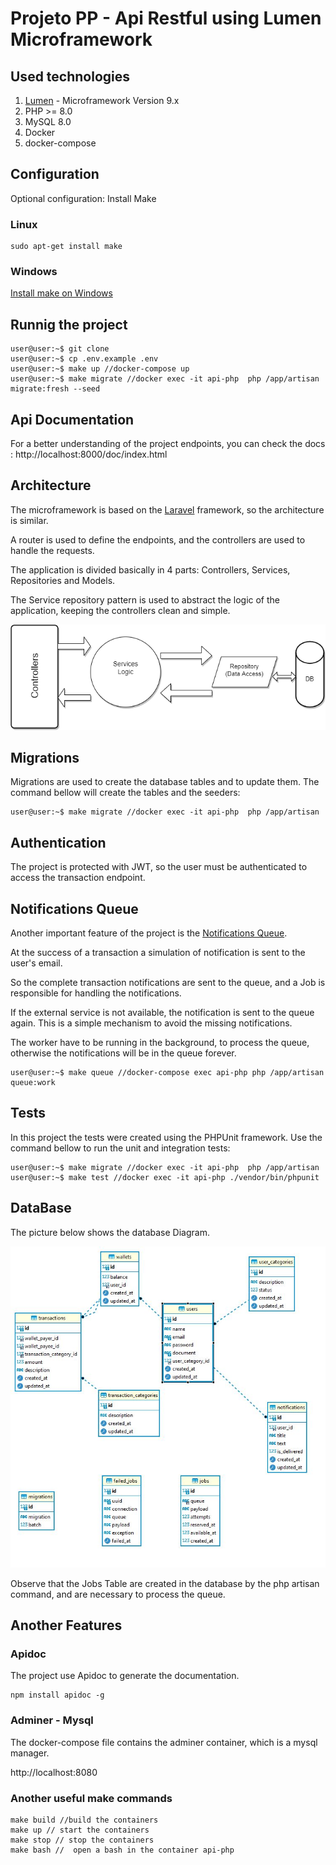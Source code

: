 # Projeto PP - Api Restful using Lumen Microframework

## Used technologies

1. [Lumen](https://lumen.laravel.com/docs/9.x) - Microframework Version 9.x 
2. PHP >= 8.0
3. MySQL 8.0
4. Docker
5. docker-compose



## Configuration 

Optional configuration: Install Make

### Linux
```
sudo apt-get install make
```
### Windows
[Install make on Windows](https://stackoverflow.com/questions/32127524/how-to-install-and-use-make-in-windows)


## Runnig the project
```
user@user:~$ git clone 
user@user:~$ cp .env.example .env 
user@user:~$ make up //docker-compose up
user@user:~$ make migrate //docker exec -it api-php  php /app/artisan migrate:fresh --seed 
```
## Api Documentation
For a better understanding of the project endpoints, you can check the docs : http://localhost:8000/doc/index.html


## Architecture

The microframework is based on the [Laravel](https://laravel.com/) framework, so the architecture is similar. 

A router is used to define the endpoints, and the controllers are used to handle the requests.

The application is divided basically in 4 parts: Controllers, Services, Repositories and Models.

The Service repository pattern is used to abstract the logic of the application, keeping the controllers clean and simple.

![alt text](service-repository.png "Service Repository Pattern")

## Migrations

Migrations are used to create the database tables and to update them.
The command bellow will create the tables and the seeders:

```
user@user:~$ make migrate //docker exec -it api-php  php /app/artisan 
```

## Authentication

The project is protected with JWT, so the user must be authenticated to access the transaction endpoint.

## Notifications Queue

Another important feature of the project is the [Notifications Queue](https://laravel.com/docs/queues#notifications).

At the success of a transaction a simulation of notification is sent to the user's email.

So the complete transaction notifications are sent to the queue, and a Job is responsible for handling the notifications. 

If the external service is not available, the notification is sent to the queue again. This is a simple mechanism to avoid the missing notifications.

The worker have to be running in the background, to process the queue, otherwise the notifications will be in the queue forever.

```
user@user:~$ make queue //docker-compose exec api-php php /app/artisan queue:work
```

## Tests

In this project the tests were created using the PHPUnit framework. 
Use the command bellow to run the unit and integration tests:

```
user@user:~$ make migrate //docker exec -it api-php  php /app/artisan 
user@user:~$ make test //docker exec -it api-php ./vendor/bin/phpunit
```

## DataBase

The picture below shows the database Diagram.

![alt text](DER.jpg "Database Diagram")


Observe that the Jobs Table are created in the database by the php artisan command, and are necessary to process the queue.

## Another Features

### Apidoc

The project use Apidoc to generate the documentation.

```
npm install apidoc -g
```

### Adminer - Mysql

The docker-compose file contains the adminer container, which is a mysql manager.

http://localhost:8080


### Another useful make commands
```
make build //build the containers
make up // start the containers
make stop // stop the containers
make bash //  open a bash in the container api-php
```



